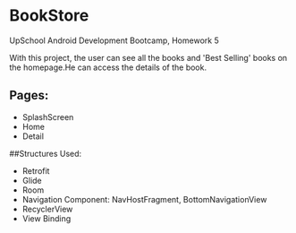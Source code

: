 # BookStore
UpSchool Android Development Bootcamp, Homework 5

With this project, the user can see all the books and 'Best Selling' books on the homepage.He can access the details of the book.

## Pages:
* SplashScreen
* Home
* Detail

##Structures Used:
* Retrofit
* Glide
* Room
* Navigation Component: NavHostFragment, BottomNavigationView
* RecyclerView
* View Binding
